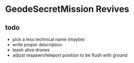 # GeodeSecretMission Revives

## todo
- pick a less technical name (maybe)
- write proper description
- leash alive drones
- adjust respawn/teleport position to be flush with ground

